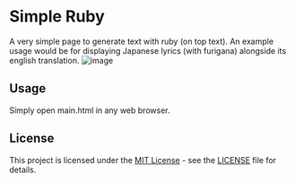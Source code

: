 # Simple Ruby

A very simple page to generate text with ruby (on top text).
An example usage would be for displaying Japanese lyrics (with furigana) alongside its english translation.
![image](https://github.com/kahpaibe/Simple-Lyrics/assets/85435720/777fa552-d903-465b-8d86-379590585010)

## Usage

Simply open main.html in any web browser.

## License

This project is licensed under the [MIT License](https://opensource.org/licenses/MIT) - see the [LICENSE](LICENSE) file for details.
